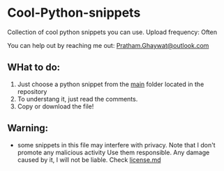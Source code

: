 # Cool-Python-snippets
Collection of cool python snippets you can use.
Upload frequency: Often

You can help out by reaching me out: Pratham.Ghaywat@outlook.com

## WHat to do:
1. Just choose a python snippet from the [main](https://github.com/PrathamGhaywat/Cool-Python-snippets/tree/main/main) folder located in the repository
2. To understang it, just read the comments.
3. Copy or download the file!

## Warning:
- some snippets in this file may interfere with privacy. Note that I don't promote any malicious activity Use them responsible. Any damage caused by it, I will not be liable. Check [license.md](https://github.com/PrathamGhaywat/Cool-Python-snippets/blob/main/LICENSE)
  
